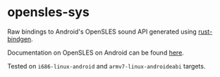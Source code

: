 # opensles-sys

Raw bindings to Android's OpenSLES sound API generated using [rust-bindgen](https://github.com/crabtw/rust-bindgen).

Documentation on OpenSLES on Android can be found [here](https://developer.android.com/ndk/guides/audio/opensl-for-android.html).

Tested on `i686-linux-android` and `armv7-linux-androideabi` targets.
